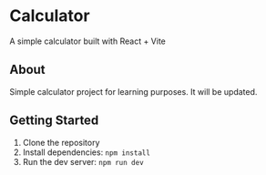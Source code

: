 # Calculator

A simple calculator built with React + Vite

## About
Simple calculator project for learning purposes. It will be updated.

## Getting Started

1. Clone the repository
2. Install dependencies: `npm install`
3. Run the dev server: `npm run dev`